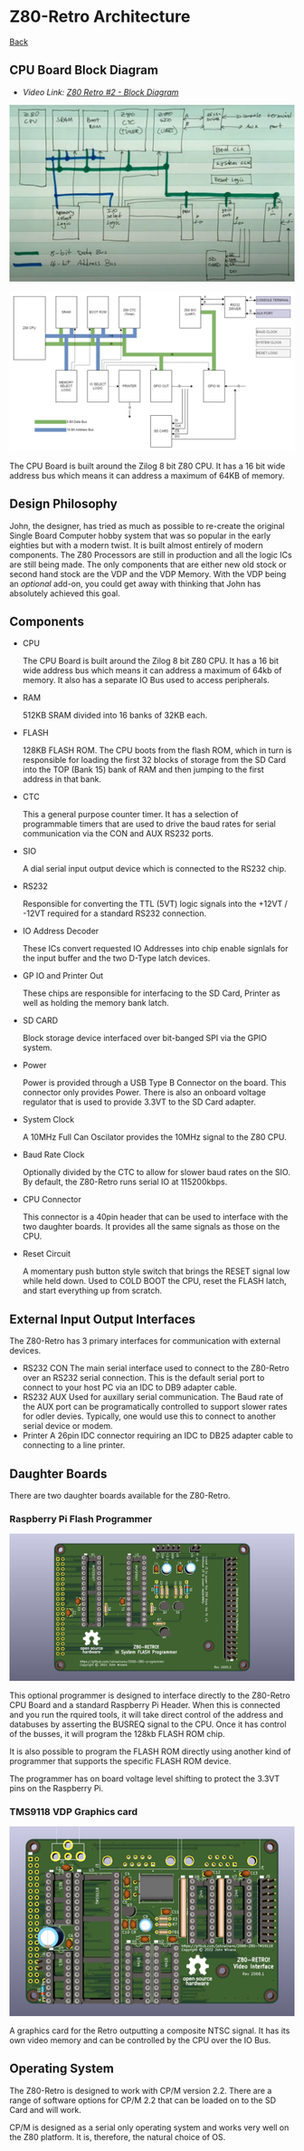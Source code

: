 # Z80-Retro Architecture

[Back](./README.md)

## CPU Board Block Diagram

- _Video Link: [Z80 Retro #2 - Block Diagram](https://www.youtube.com/watch?v=0qr3FNo16Gg)_

![Block Diagram](./assets/z80-retro-block-diagram-hand-drawn.jpeg)

![Formatted Block Diagram](./assets/z80_blockdiagram.drawio.png)

The CPU Board is built around the Zilog 8 bit Z80 CPU.  It has a 16 bit wide
address bus which means it can address a maximum of 64KB of memory.

## Design Philosophy

John, the designer, has tried as much as possible to re-create the original
Single Board Computer hobby system that was so popular in the early eighties but
with a modern twist.  It is built almost entirely of modern components.  The Z80
Processors are still in production and all the logic ICs are still being made.
The only components that are either new old stock or second hand stock are the
VDP and the VDP Memory.  With the VDP being an _optional_ add-on, you could get
away with thinking that John has absolutely achieved this goal.

## Components

- CPU

  The CPU Board is built around the Zilog 8 bit Z80 CPU.  It has a 16 bit wide
  address bus which means it can address a maximum of 64kb of memory. It also
  has a separate IO Bus used to access peripherals.

- RAM

  512KB SRAM divided into 16 banks of 32KB each.

- FLASH

  128KB FLASH ROM.  The CPU boots from the flash ROM, which in turn is
  responsible for loading the first 32 blocks of storage from the SD Card into
  the TOP (Bank 15) bank of RAM and then jumping to the first address in that
  bank.

- CTC

  This a general purpose counter timer.  It has a selection of programmable
  timers that are used to drive the baud rates for serial communication via the
  CON and AUX RS232 ports.

- SIO

  A dial serial input output device which is connected to the RS232 chip.

- RS232

  Responsible for converting the TTL (5VT) logic signals into the +12VT / -12VT
  required for a standard RS232 connection.

- IO Address Decoder

  These ICs convert requested IO Addresses into chip enable signlals for the
  input buffer and the two D-Type latch devices.

- GP IO and Printer Out

  These chips are responsible for interfacing to the SD Card, Printer as well
  as holding the memory bank latch.
- SD CARD

  Block storage device interfaced over bit-banged SPI via the GPIO system.

- Power

  Power is provided through a USB Type B Connector on the board.  This connector only
  provides Power.  There is also an onboard voltage regulator that is used to
  provide 3.3VT to the SD Card adapter.

- System Clock

  A 10MHz Full Can Oscilator provides the 10MHz signal to the Z80 CPU.

- Baud Rate Clock

  Optionally divided by the CTC to allow for slower baud rates on the SIO.  By
  default, the Z80-Retro runs serial IO at 115200kbps.

- CPU Connector

  This connector is a 40pin header that can be used to interface with the two
  daughter boards.  It provides all the same signals as those on the CPU.

- Reset Circuit

  A momentary push button style switch that brings the RESET signal low while
  held down.  Used to COLD BOOT the CPU, reset the FLASH latch, and start
  everything up from scratch.

## External Input Output Interfaces

The Z80-Retro has 3 primary interfaces for communication with external devices.

- RS232 CON
  The main serial interface used to connect to the Z80-Retro over an RS232
  serial connection.  This is the default serial port to connect to your host
  PC via an IDC to DB9 adapter cable.
- RS232 AUX
  Used for auxillary serial communication.  The Baud rate of the AUX port can be
  programatically controlled to support slower rates for odler devies.
  Typically, one would use this to connect to another serial device or modem.
- Printer
  A 26pin IDC connector requiring an IDC to DB25 adapter cable to connecting to
  a line printer.

## Daughter Boards

There are two daughter boards available for the Z80-Retro.

### Raspberry Pi Flash Programmer

  ![Z80-Retro Programmer Board](./assets/2065-Z80-programmer.jpg)

  This optional programmer is designed to interface directly to the Z80-Retro
  CPU Board and a standard Raspberry Pi Header.  When this is connected and you
  run the rquired tools, it will take direct control of the address and
  databuses by asserting the BUSREQ signal to the CPU.  Once it has control of
  the busses, it will program the 128kb FLASH ROM chip.

  It is also possible to program the FLASH ROM directly using another kind of
  programmer that supports the specific FLASH ROM device.

  The programmer has on board voltage level shifting to protect the 3.3VT pins
  on the Raspberry Pi.

### TMS9118 VDP Graphics card

  ![Z80-Retro VDP Board](./assets/2068-Z80-TMS9118.png)

  A graphics card for the Retro outputting a composite NTSC signal.  It has its
  own video memory and can be controlled by the CPU over the IO Bus.

## Operating System

The Z80-Retro is designed to work with CP/M version 2.2.  There are a range of
software options for CP/M 2.2 that can be loaded on to the SD Card and will work.

CP/M is designed as a serial only operating system and works very well on the
Z80 platform.  It is, therefore, the natural choice of OS.
